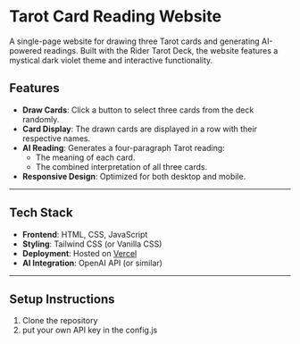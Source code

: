 # Tarot Card Reading Website

A single-page website for drawing three Tarot cards and generating AI-powered readings. Built with the Rider Tarot Deck, the website features a mystical dark violet theme and interactive functionality.

## Features
- **Draw Cards**: Click a button to select three cards from the deck randomly.
- **Card Display**: The drawn cards are displayed in a row with their respective names.
- **AI Reading**: Generates a four-paragraph Tarot reading:
  - The meaning of each card.
  - The combined interpretation of all three cards.
- **Responsive Design**: Optimized for both desktop and mobile.

---

## Tech Stack
- **Frontend**: HTML, CSS, JavaScript
- **Styling**: Tailwind CSS (or Vanilla CSS)
- **Deployment**: Hosted on [Vercel](https://vercel.com)
- **AI Integration**: OpenAI API (or similar)

---

## Setup Instructions

1. Clone the repository
2. put your own API key in the config.js
